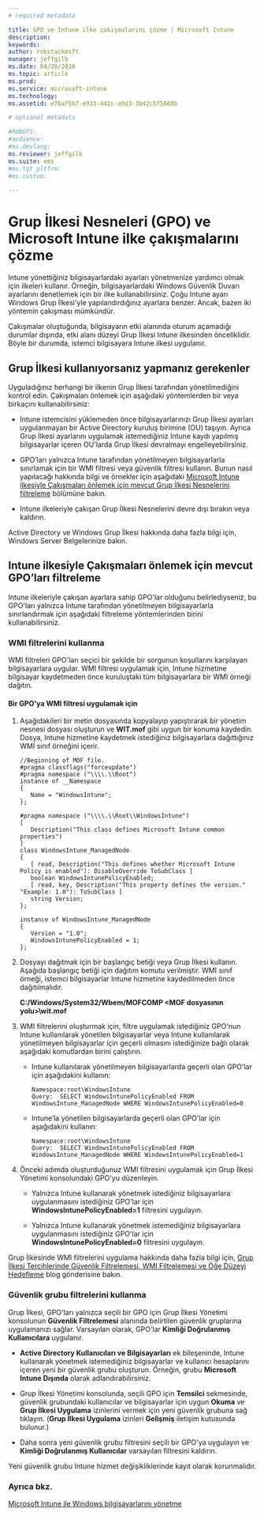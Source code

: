 ```yaml
---
# required metadata

title: GPO ve Intune ilke çakışmalarını çözme | Microsoft Intune
description:
keywords:
author: robstackmsft
manager: jeffgilb
ms.date: 04/28/2016
ms.topic: article
ms.prod:
ms.service: microsoft-intune
ms.technology:
ms.assetid: e76af5b7-e933-442c-a9d3-3b42c5f5868b

# optional metadata

#ROBOTS:
#audience:
#ms.devlang:
ms.reviewer: jeffgilb
ms.suite: ems
#ms.tgt_pltfrm:
#ms.custom:

---
```


# Grup İlkesi Nesneleri (GPO) ve Microsoft Intune ilke çakışmalarını çözme
Intune yönettiğiniz bilgisayarlardaki ayarları yönetmenize yardımcı olmak için ilkeleri kullanır. Örneğin, bilgisayarlardaki Windows Güvenlik Duvarı ayarlarını denetlemek için bir ilke kullanabilirsiniz. Çoğu Intune ayarı Windows Grup İlkesi'yle yapılandırdığınız ayarlara benzer. Ancak, bazen iki yöntemin çakışması mümkündür.

Çakışmalar oluştuğunda, bilgisayarın etki alanında oturum açamadığı durumlar dışında, etki alanı düzeyi Grup İlkesi Intune ilkesinden önceliklidir. Böyle bir durumda, istemci bilgisayara Intune ilkesi uygulanır.

## Grup İlkesi kullanıyorsanız yapmanız gerekenler
Uyguladığınız herhangi bir ilkenin Grup İlkesi tarafından yönetilmediğini kontrol edin. Çakışmaları önlemek için aşağıdaki yöntemlerden bir veya birkaçını kullanabilirsiniz:

-   Intune istemcisini yüklemeden önce bilgisayarlarınızı Grup İlkesi ayarları uygulanmayan bir Active Directory kuruluş birimine (OU) taşıyın. Ayrıca Grup İlkesi ayarlarını uygulamak istemediğiniz Intune kaydı yapılmış bilgisayarlar içeren OU'larda Grup İlkesi devralmayı engelleyebilirsiniz.

-   GPO’ları yalnızca Intune tarafından yönetilmeyen bilgisayarlarla sınırlamak için bir WMI filtresi veya güvenlik filtresi kullanın. Bunun nasıl yapılacağı hakkında bilgi ve örnekler için aşağıdaki [Microsoft Intune ilkesiyle Çakışmaları önlemek için mevcut Grup İlkesi Nesnelerini filtreleme](resolve-gpo-and-microsoft-intune-policy-conflicts.md#BKMK_Filter) bölümüne bakın.

-   Intune ilkeleriyle çakışan Grup İlkesi Nesnelerini devre dışı bırakın veya kaldırın.

Active Directory ve Windows Grup İlkesi hakkında daha fazla bilgi için, Windows Server Belgelerinize bakın.

## Intune ilkesiyle Çakışmaları önlemek için mevcut GPO’ları filtreleme
Intune ilkeleriyle çakışan ayarlara sahip GPO'lar olduğunu belirlediyseniz, bu GPO'ları yalnızca Intune tarafından yönetilmeyen bilgisayarlarla sınırlandırmak için aşağıdaki filtreleme yöntemlerinden birini kullanabilirsiniz.

### WMI filtrelerini kullanma
WMI filtreleri GPO'ları seçici bir şekilde bir sorgunun koşullarını karşılayan bilgisayarlara uygular. WMI filtresi uygulamak için, Intune hizmetine bilgisayar kaydetmeden önce kuruluştaki tüm bilgisayarlara bir WMI örneği dağıtın.

#### Bir GPO'ya WMI filtresi uygulamak için

1.  Aşağıdakileri bir metin dosyasında kopyalayıp yapıştırarak bir yönetim nesnesi dosyası oluşturun ve **WIT.mof** gibi uygun bir konuma kaydedin. Dosya, Intune hizmetine kaydetmek istediğiniz bilgisayarlara dağıttığınız WMI sınıf örneğini içerir.

    ```
    //Beginning of MOF file.
    #pragma classflags("forceupdate")
    #pragma namespace ("\\\\.\\Root")
    instance of __Namespace
    {
       Name = "WindowsIntune";
    };

    #pragma namespace ("\\\\.\\Root\\WindowsIntune")
    [
       Description("This class defines Microsoft Intune common properties")
    ]
    class WindowsIntune_ManagedNode
    {
       [ read, Description("This defines whether Microsoft Intune Policy is enabled"): DisableOverride ToSubClass ]
       boolean WindowsIntunePolicyEnabled;
       [ read, key, Description("This property defines the version." "Example: 1.0"): ToSubClass ]
       string Version;
    };

    instance of WindowsIntune_ManagedNode
    {
       Version = "1.0";
       WindowsIntunePolicyEnabled = 1;
    };
    ```

2.  Dosyayı dağıtmak için bir başlangıç betiği veya Grup İlkesi kullanın. Aşağıda başlangıç betiği için dağıtım komutu verilmiştir. WMI sınıf örneği, istemci bilgisayarlar Intune hizmetine kaydedilmeden önce dağıtılmalıdır.

    **C:/Windows/System32/Wbem/MOFCOMP &lt;MOF dosyasının yolu&gt;\wit.mof**

3.  WMI filtrelerini oluşturmak için, filtre uygulamak istediğiniz GPO'nun Intune kullanılarak yönetilen bilgisayarlar veya Intune kullanılarak yönetilmeyen bilgisayarlar için geçerli olmasını istediğinize bağlı olarak aşağıdaki komutlardan birini çalıştırın.

    -   Intune kullanılarak yönetilmeyen bilgisayarlarda geçerli olan GPO'lar için aşağıdakini kullanın:

        ```
        Namespace:root\WindowsIntune
        Query:  SELECT WindowsIntunePolicyEnabled FROM WindowsIntune_ManagedNode WHERE WindowsIntunePolicyEnabled=0
        ```

    -   Intune’la yönetilen bilgisayarlarda geçerli olan GPO'lar için aşağıdakini kullanın:

        ```
        Namespace:root\WindowsIntune
        Query:  SELECT WindowsIntunePolicyEnabled FROM WindowsIntune_ManagedNode WHERE WindowsIntunePolicyEnabled=1
        ```

4.  Önceki adımda oluşturduğunuz WMI filtresini uygulamak için Grup İlkesi Yönetimi konsolundaki GPO'yu düzenleyin.

    -   Yalnızca Intune kullanarak yönetmek istediğiniz bilgisayarlara uygulanmasını istediğiniz GPO'lar için **WindowsIntunePolicyEnabled=1** filtresini uygulayın.

    -   Yalnızca Intune kullanarak yönetmek istemediğiniz bilgisayarlara uygulanmasını istediğiniz GPO'lar için **WindowsIntunePolicyEnabled=0** filtresini uygulayın.

Grup İlkesinde WMI filtrelerini uygulama hakkında daha fazla bilgi için, [Grup İlkesi Tercihlerinde Güvenlik Filtrelemesi, WMI Filtrelemesi ve Öğe Düzeyi Hedefleme](http://go.microsoft.com/fwlink/?LinkId=177883) blog gönderisine bakın.

### Güvenlik grubu filtrelerini kullanma
Grup İlkesi, GPO'ları yalnızca seçili bir GPO için Grup İlkesi Yönetimi konsolunun **Güvenlik Filtrelemesi** alanında belirtilen güvenlik gruplarına uygulamanızı sağlar. Varsayılan olarak, GPO'lar **Kimliği Doğrulanmış Kullanıcılara** uygulanır.

-   **Active Directory Kullanıcıları ve Bilgisayarları** ek bileşeninde, Intune kullanarak yönetmek istemediğiniz bilgisayarlar ve kullanıcı hesaplarını içeren yeni bir güvenlik grubu oluşturun. Örneğin, grubu **Microsoft Intune Dışında** olarak adlandırabilirsiniz.

-   Grup İlkesi Yönetimi konsolunda, seçili GPO için **Temsilci** sekmesinde, güvenlik grubundaki kullanıcılar ve bilgisayarlar için uygun **Okuma** ve **Grup İlkesi Uygulama** izinlerini vermek için yeni güvenlik grubuna sağ tıklayın. (**Grup İlkesi Uygulama** izinleri **Gelişmiş** iletişim kutusunda bulunur.)

-   Daha sonra yeni güvenlik grubu filtresini seçili bir GPO'ya uygulayın ve **Kimliği Doğrulanmış Kullanıcılar** varsayılan filtresini kaldırın.

Yeni güvenlik grubu Intune hizmet değişikliklerinde kayıt olarak korunmalıdır.

### Ayrıca bkz.
[Microsoft Intune ile Windows bilgisayarlarını yönetme](manage-windows-pcs-with-microsoft-intune.md)


<!--HONumber=May16_HO2-->


